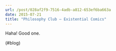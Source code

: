 ```yaml
---
url: /post/028af2f9-7516-4adb-a812-653ef6ba663a
date: 2015-07-21
title: "Philosophy Club – Existential Comics"
---
```


Haha! Good one.



(#blog)